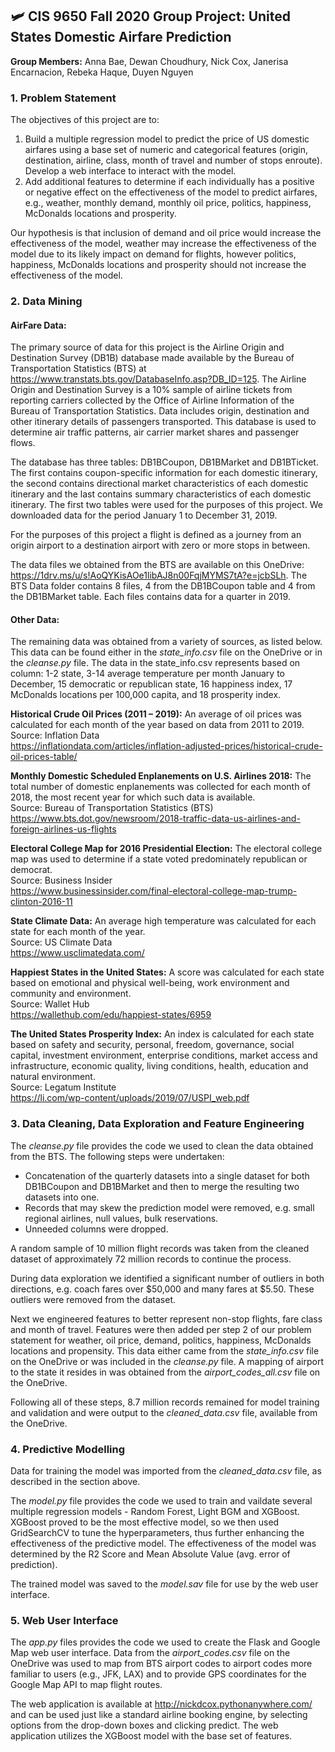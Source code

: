 ## 🛩 CIS 9650 Fall 2020 Group Project: United States Domestic Airfare Prediction
**Group Members:** Anna Bae, Dewan Choudhury, Nick Cox, Janerisa Encarnacion, Rebeka Haque, Duyen Nguyen

### 1. Problem Statement

The objectives of this project are to:
1. Build a multiple regression model to predict the price of US domestic airfares using a base set of numeric and categorical features (origin, destination, airline, class, month of travel and number of stops enroute).  Develop a web interface to interact with the model.
2. Add additional features to determine if each individually has a positive or negative effect on the effectiveness of the model to predict airfares, e.g., weather, monthly demand, monthly oil price, politics, happiness, McDonalds locations and prosperity.  

Our hypothesis is that inclusion of demand and oil price would increase the effectiveness of the model, weather may increase the effectiveness of the model due to its likely impact on demand for flights, however politics, happiness, McDonalds locations and prosperity should not increase the effectiveness of the model.


### 2. Data Mining

#### AirFare Data:
The primary source of data for this project is the Airline Origin and Destination Survey (DB1B) database made available by the Bureau of Transportation Statistics (BTS) at https://www.transtats.bts.gov/DatabaseInfo.asp?DB_ID=125.  The Airline Origin and Destination Survey is a 10% sample of airline tickets from reporting carriers collected by the Office of Airline Information of the Bureau of Transportation Statistics. Data includes origin, destination and other itinerary details of passengers transported. This database is used to determine air traffic patterns, air carrier market shares and passenger flows.

The database has three tables: DB1BCoupon, DB1BMarket and DB1BTicket.  The first contains coupon-specific information for each domestic itinerary, the second contains directional market characteristics of each domestic itinerary and the last contains summary characteristics of each domestic itinerary.  The first two tables were used for the purposes of this project.  We downloaded data for the period January 1 to December 31, 2019.

For the purposes of this project a flight is defined as a journey from an origin airport to a destination airport with zero or more stops in between.

The data files we obtained from the BTS are available on this OneDrive: https://1drv.ms/u/s!AoQYKisAOe1libAJ8n00FqjMYMS7tA?e=jcbSLh.  The BTS Data folder contains 8 files, 4 from the DB1BCoupon table and 4 from the DB1BMarket table.  Each files contains data for a quarter in 2019.

#### Other Data:
The remaining data was obtained from a variety of sources, as listed below.  This data can be found either in the *state_info.csv* file on the OneDrive or in the *cleanse.py* file.  The data in the state_info.csv represents based on column: 1-2 state, 3-14 average temperature per month January to December, 15 democratic or republican state, 16 happiness index, 17 McDonalds locations per 100,000 capita, and 18 prosperity index.

**Historical Crude Oil Prices (2011 – 2019):** An average of oil prices was calculated for each month of the year based on data from 2011 to 2019.\
Source: Inflation Data\
https://inflationdata.com/articles/inflation-adjusted-prices/historical-crude-oil-prices-table/

**Monthly Domestic Scheduled Enplanements on U.S. Airlines 2018:** The total number of domestic enplanements was collected for each month of 2018, the most recent year for which such data is available.\
Source: Bureau of Transportation Statistics (BTS)\
https://www.bts.dot.gov/newsroom/2018-traffic-data-us-airlines-and-foreign-airlines-us-flights

**Electoral College Map for 2016 Presidential Election:** The electoral college map was used to determine if a state voted predominately republican or democrat.\
Source: Business Insider\
https://www.businessinsider.com/final-electoral-college-map-trump-clinton-2016-11

**State Climate Data:** An average high temperature was calculated for each state for each month of the year.\
Source: US Climate Data\
https://www.usclimatedata.com/

**Happiest States in the United States:** A score was calculated for each state based on emotional and physical well-being, work environment and community and environment.\
Source: Wallet Hub\
https://wallethub.com/edu/happiest-states/6959

**The United States Prosperity Index:** An index is calculated for each state based on safety and security, personal, freedom, governance, social capital, investment environment, enterprise conditions, market access and infrastructure, economic quality, living conditions, health, education and natural environment.\
Source: Legatum Institute\
https://li.com/wp-content/uploads/2019/07/USPI_web.pdf


### 3. Data Cleaning, Data Exploration and Feature Engineering

The *cleanse.py* file provides the code we used to clean the data obtained from the BTS.  The following steps were undertaken:
* Concatenation of the quarterly datasets into a single dataset for both DB1BCoupon and DB1BMarket and then to merge the resulting two datasets into one.
* Records that may skew the prediction model were removed, e.g. small regional airlines, null values, bulk reservations.
* Unneeded columns were dropped.

A random sample of 10 million flight records was taken from the cleaned dataset of approximately 72 million records to continue the process.

During data exploration we identified a significant number of outliers in both directions, e.g. coach fares over $50,000 and many fares at $5.50.  These outliers were removed from the dataset.

Next we engineered features to better represent non-stop flights, fare class and month of travel.  Features were then added per step 2 of our problem statement for weather, oil price, demand, politics, happiness, McDonalds locations and propensity.  This data either came from the *state_info.csv* file on the OneDrive or was included in the *cleanse.py* file.  A mapping of airport to the state it resides in was obtained from the *airport_codes_all.csv* file on the OneDrive.

Following all of these steps, 8.7 million records remained for model training and validation and were output to the *cleaned_data.csv* file, available from the OneDrive.


### 4. Predictive Modelling

Data for training the model was imported from the *cleaned_data.csv* file, as described in the section above.

The *model.py* file provides the code we used to train and vaildate several multiple regression models - Random Forest, Light BGM and XGBoost.  XGBoost proved to be the  most effective model, so we then used GridSearchCV to tune the hyperparameters, thus further enhancing the effectiveness of the predictive model.  The effectiveness of the model was determined by the R2 Score and Mean Absolute Value (avg. error of prediction).

The trained model was saved to the *model.sav* file for use by the web user interface.


### 5. Web User Interface

The *app.py* files provides the code we used to create the Flask and Google Map web user interface.  Data from the *airport_codes.csv* file on the OneDrive was used to map from BTS airport codes to airport codes more familiar to users (e.g., JFK, LAX) and to provide GPS coordinates for the Google Map API to map flight routes.

The web application is available at http://nickdcox.pythonanywhere.com/ and can be used just like a standard airline booking engine, by selecting options from the drop-down boxes and clicking predict.  The web application utilizes the XGBoost model with the base set of features.
